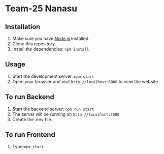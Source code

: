 # Team-25 Nanasu 

## Installation

1. Make sure you have [Node.js](https://nodejs.org) installed.
2. Clone this repository.
3. Install the dependencies: `npm install`

## Usage

1. Start the development server: `npm start`
2. Open your browser and visit `http://localhost:3000` to view the website.

## To run Backend

1. Start the backend server: `npm run start`
2. The server will be running on `http://localhost:3000`.
3. Create the .env file.

## To run Frontend

 1. Type:`npm start`

